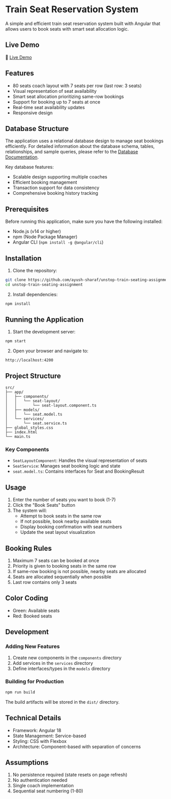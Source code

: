 # Train Seat Reservation System

A simple and efficient train seat reservation system built with Angular that allows users to book seats with smart seat allocation logic.

## Live Demo

🚀 [Live Demo](https://unstop-train-seating-assignment.vercel.app/)

## Features

- 80 seats coach layout with 7 seats per row (last row: 3 seats)
- Visual representation of seat availability
- Smart seat allocation prioritizing same-row bookings
- Support for booking up to 7 seats at once
- Real-time seat availability updates
- Responsive design

## Database Structure

The application uses a relational database design to manage seat bookings efficiently. For detailed information about the database schema, tables, relationships, and sample queries, please refer to the [Database Documentation](DATABASE.md).

Key database features:
- Scalable design supporting multiple coaches
- Efficient booking management
- Transaction support for data consistency
- Comprehensive booking history tracking

## Prerequisites

Before running this application, make sure you have the following installed:
- Node.js (v14 or higher)
- npm (Node Package Manager)
- Angular CLI (`npm install -g @angular/cli`)

## Installation

1. Clone the repository:
```bash
git clone https://github.com/ayush-sharaf/unstop-train-seating-assignment.git
cd unstop-train-seating-assignment
```

2. Install dependencies:
```bash
npm install
```

## Running the Application

1. Start the development server:
```bash
npm start
```

2. Open your browser and navigate to:
```
http://localhost:4200
```

## Project Structure

```
src/
├── app/
│   ├── components/
│   │   └── seat-layout/
│   │       └── seat-layout.component.ts
│   ├── models/
│   │   └── seat.model.ts
│   └── services/
│       └── seat.service.ts
├── global_styles.css
├── index.html
└── main.ts
```

### Key Components

- `SeatLayoutComponent`: Handles the visual representation of seats
- `SeatService`: Manages seat booking logic and state
- `seat.model.ts`: Contains interfaces for Seat and BookingResult

## Usage

1. Enter the number of seats you want to book (1-7)
2. Click the "Book Seats" button
3. The system will:
   - Attempt to book seats in the same row
   - If not possible, book nearby available seats
   - Display booking confirmation with seat numbers
   - Update the seat layout visualization

## Booking Rules

1. Maximum 7 seats can be booked at once
2. Priority is given to booking seats in the same row
3. If same-row booking is not possible, nearby seats are allocated
4. Seats are allocated sequentially when possible
5. Last row contains only 3 seats

## Color Coding

- Green: Available seats
- Red: Booked seats

## Development

### Adding New Features

1. Create new components in the `components` directory
2. Add services in the `services` directory
3. Define interfaces/types in the `models` directory

### Building for Production

```bash
npm run build
```

The build artifacts will be stored in the `dist/` directory.

## Technical Details

- Framework: Angular 18
- State Management: Service-based
- Styling: CSS with Flexbox
- Architecture: Component-based with separation of concerns

## Assumptions

1. No persistence required (state resets on page refresh)
2. No authentication needed
3. Single coach implementation
4. Sequential seat numbering (1-80)
